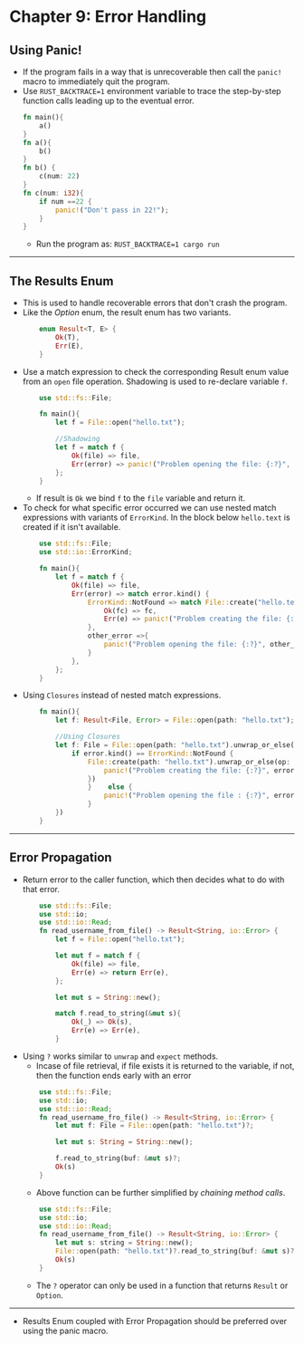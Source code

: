 # Chapter 9: Error Handling

## Using Panic!
* If the program fails in a way that is unrecoverable then call the `panic!` macro to immediately quit the program.
* Use `RUST_BACKTRACE=1` environment variable to trace the step-by-step function calls leading up to the eventual error.
    ```rust
    fn main(){
        a()
    }
    fn a(){
        b()
    }
    fn b() {
        c(num: 22)
    }
    fn c(num: i32){
        if num ==22 {
            panic!("Don't pass in 22!");
        }
    }
    ```
    * Run the program as: `RUST_BACKTRACE=1 cargo run`
* * *
## The Results Enum
* This is used to handle recoverable errors that don't crash the program.
* Like the *Option* enum, the result enum has two variants.
    ```rust
        enum Result<T, E> {
            Ok(T),
            Err(E),
        }
    ```
* Use a match expression to check the corresponding Result enum value from an `open` file operation. Shadowing is used to re-declare variable `f`.
    ```rust
        use std::fs::File;

        fn main(){
            let f = File::open("hello.txt");

            //Shadowing 
            let f = match f {
                Ok(file) => file,
                Err(error) => panic!("Problem opening the file: {:?}", error),
            };
        }
    ```
    * If result is `Ok` we bind `f` to the `file` variable and return it.
* To check for what specific error occurred we can use nested match expressions with variants of `ErrorKind`. In the block below `hello.text` is created if it isn't available.
    ```rust
        use std::fs::File;
        use std::io::ErrorKind;

        fn main(){
            let f = match f {
                Ok(file) => file,
                Err(error) => match error.kind() {
                    ErrorKind::NotFound => match File::create("hello.text"){
                        Ok(fc) => fc,
                        Err(e) => panic!("Problem creating the file: {:?}", e),
                    },
                    other_error =>{
                        panic!("Problem opening the file: {:?}", other_error)
                    }
                },
            };
        }
    ```
* Using `Closures` instead of nested match expressions.
    ```rust
        fn main(){
            let f: Result<File, Error> = File::open(path: "hello.txt");

            //Using Closures
            let f: File = File::open(path: "hello.txt").unwrap_or_else(op: |error: Error| {
                if error.kind() == ErrorKind::NotFound {
                    File::create(path: "hello.txt").unwrap_or_else(op: |error: Error| {
                        panic!("Problem creating the file: {:?}", error);
                    })
                    }    else {
                        panic!("Problem opening the file : {:?}", error);
                    }
            })
        }
    ```
* * *
## Error Propagation
* Return error to the caller function, which then decides what to do with that error.
    ```rust
        use std::fs::File;
        use std::io;
        use std::io::Read;
        fn read_username_from_file() -> Result<String, io::Error> { 
            let f = File::open("hello.txt");

            let mut f = match f {
                Ok(file) => file,
                Err(e) => return Err(e),
            };

            let mut s = String::new();

            match f.read_to_string(&mut s){
                Ok(_) => Ok(s),
                Err(e) => Err(e),
            }
    ```
* Using `?` works similar to `unwrap` and `expect` methods.
    * Incase of file retrieval, if file exists it is returned to the variable, if not, then the function ends early with an error
    ```rust
        use std::fs::File;
        use std::io;
        use std::io::Read;
        fn read_username_fro_file() -> Result<String, io::Error> {
            let mut f: File = File::open(path: "hello.txt")?;

            let mut s: String = String::new();

            f.read_to_string(buf: &mut s)?;
            Ok(s)
        }
    ```
    * Above function can be further simplified by *chaining method calls*.
    ```rust
        use std::fs::File;
        use std::io;
        use std::io::Read;
        fn read_username_from_file() -> Result<String, io::Error> {
            let mut s: string = String::new();
            File::open(path: "hello.txt")?.read_to_string(buf: &mut s)?;
            Ok(s)
        }
    ```
    * The `?` operator can only be used in a function that returns `Result` or `Option`.
* * *
* Results Enum coupled with Error Propagation should be preferred over using the panic macro.